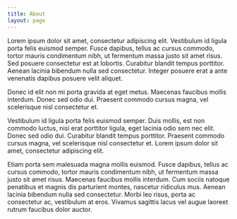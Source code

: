 ```yaml
---
title: About
layout: page
---
```


Lorem ipsum dolor sit amet, consectetur adipiscing elit. Vestibulum id ligula porta felis euismod semper. Fusce dapibus, tellus ac cursus commodo, tortor mauris condimentum nibh, ut fermentum massa justo sit amet risus. Sed posuere consectetur est at lobortis. Curabitur blandit tempus porttitor. Aenean lacinia bibendum nulla sed consectetur. Integer posuere erat a ante venenatis dapibus posuere velit aliquet.

Donec id elit non mi porta gravida at eget metus. Maecenas faucibus mollis interdum. Donec sed odio dui. Praesent commodo cursus magna, vel scelerisque nisl consectetur et.

Vestibulum id ligula porta felis euismod semper. Duis mollis, est non commodo luctus, nisi erat porttitor ligula, eget lacinia odio sem nec elit. Donec sed odio dui. Curabitur blandit tempus porttitor. Praesent commodo cursus magna, vel scelerisque nisl consectetur et. Lorem ipsum dolor sit amet, consectetur adipiscing elit.

Etiam porta sem malesuada magna mollis euismod. Fusce dapibus, tellus ac cursus commodo, tortor mauris condimentum nibh, ut fermentum massa justo sit amet risus. Maecenas faucibus mollis interdum. Cum sociis natoque penatibus et magnis dis parturient montes, nascetur ridiculus mus. Aenean lacinia bibendum nulla sed consectetur. Morbi leo risus, porta ac consectetur ac, vestibulum at eros. Vivamus sagittis lacus vel augue laoreet rutrum faucibus dolor auctor.